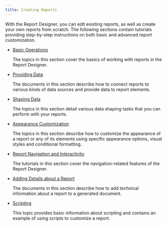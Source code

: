 ```yaml
---
title: Creating Reports
---
```

With the Report Designer, you can edit existing reports, as well as create your own reports from scratch. The following sections contain tutorials providing step-by-step instructions on both basic and advanced report customization.
* [Basic Operations](../../../../interface-elements-for-desktop/articles/report-designer/report-designer-for-wpf/creating-reports/basic-operations.md)
	
	The topics in this section cover the basics of working with reports in the Report Designer.
* [Providing Data](../../../../interface-elements-for-desktop/articles/report-designer/report-designer-for-wpf/creating-reports/providing-data.md)
	
	The documents in this section describe how to connect reports to various kinds of data sources and provide data to report elements.
* [Shaping Data](../../../../interface-elements-for-desktop/articles/report-designer/report-designer-for-wpf/creating-reports/shaping-data.md)
	
	The topics in this section detail various data shaping tasks that you can perform with your reports.
* [Appearance Customization](../../../../interface-elements-for-desktop/articles/report-designer/report-designer-for-wpf/creating-reports/appearance-customization.md)
	
	The topics in this section describe how to customize the appearance of a report or any of its elements using specific appearance options, visual styles and conditional formatting.
* [Report Navigation and Interactivity](../../../../interface-elements-for-desktop/articles/report-designer/report-designer-for-wpf/creating-reports/report-navigation-and-interactivity.md)
	
	The tutorials in this section cover the navigation-related features of the Report Designer.
* [Adding Details about a Report](../../../../interface-elements-for-desktop/articles/report-designer/report-designer-for-wpf/creating-reports/adding-details-about-a-report.md)
	
	The documents in this section describe how to add technical information about a report to a generated document.
* [Scripting](../../../../interface-elements-for-desktop/articles/report-designer/report-designer-for-wpf/creating-reports/scripting.md)
	
	This topic provides basic information about scripting and contains an example of using scripts to customize a report.